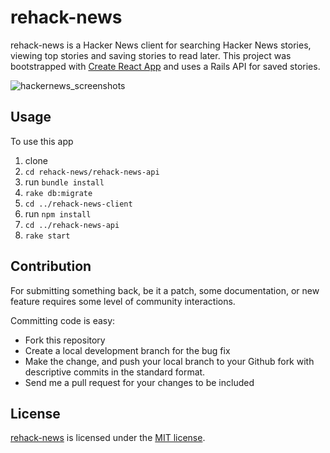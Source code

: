 # rehack-news
rehack-news is a Hacker News client for searching Hacker News stories, viewing top stories and saving stories to read later.
This project was bootstrapped with [Create React App](https://github.com/facebookincubator/create-react-app) and uses a Rails API for saved stories.

![hackernews_screenshots](https://user-images.githubusercontent.com/24817278/44478440-b36e4700-a60b-11e8-830f-d8ed7e42e3f3.jpg)

## Usage
To use this app
1. clone
2. `cd rehack-news/rehack-news-api`
3. run `bundle install`
4. `rake db:migrate`
5. `cd ../rehack-news-client`
6. run `npm install`
7. `cd ../rehack-news-api`
8. `rake start`

## Contribution
For submitting something back, be it a patch, some documentation, or new feature requires some level of community interactions.

Committing code is easy:

* Fork this repository
* Create a local development branch for the bug fix
* Make the change, and push your local branch to your Github fork with descriptive commits in the standard format.
* Send me a pull request for your changes to be included

## License
[rehack-news](https://github.com/vlaunyc/rehack-news/blob/master/LICENSE) is licensed under the [MIT license](http://opensource.org/licenses/MIT).
